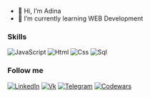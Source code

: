 - 👋 Hi, I’m Adina
- 🌱 I’m currently learning WEB Development

### Skills

![JavaScript](https://img.shields.io/badge/-JavaScript-000?style=for-the-badge&logo=javascript)
![Html](https://img.shields.io/badge/-html-000?style=for-the-badge&logo=html5)
![Css](https://img.shields.io/badge/-css-000?style=for-the-badge&logo=css3&logoColor=blue)
![Sql](https://img.shields.io/badge/-SQL-000?style=for-the-badge&logo=postgresql)

### Follow me
[![LinkedIn](https://img.shields.io/badge/-LinkedIn-000?style=for-the-badge&logo=LinkedIn&logoColor=007BB6)](https://www.linkedin.com/in/zhussupova/)
[![Vk](https://img.shields.io/badge/-Vk-000?style=for-the-badge&logo=vk&logoColor=blue)](https://vk.com/id421428191)
[![Telegram](https://img.shields.io/badge/-Telegram-000?style=for-the-badge&logo=telegram)](https://t.me/darriuwaa)
[![Codewars](https://img.shields.io/badge/-Instagram-000?style=for-the-badge&logo=instagram)](https://www.instagram.com/zhussupova.di/)

<!---
Valera0505/Valera0505 is a ✨ special ✨ repository because its `README.md` (this file) appears on your GitHub profile.
You can click the Preview link to take a look at your changes.
--->
